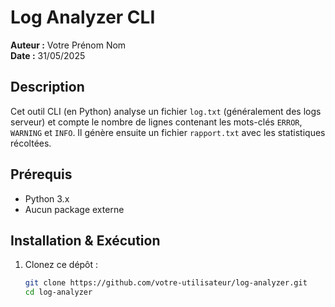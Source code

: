 # Log Analyzer CLI

**Auteur :** Votre Prénom Nom  
**Date :** 31/05/2025  

## Description
Cet outil CLI (en Python) analyse un fichier `log.txt` (généralement des logs serveur) et compte le nombre de lignes contenant les mots-clés `ERROR`, `WARNING` et `INFO`. Il génère ensuite un fichier `rapport.txt` avec les statistiques récoltées.

## Prérequis
- Python 3.x
- Aucun package externe

## Installation & Exécution
1. Clonez ce dépôt :
   ```bash
   git clone https://github.com/votre-utilisateur/log-analyzer.git
   cd log-analyzer
